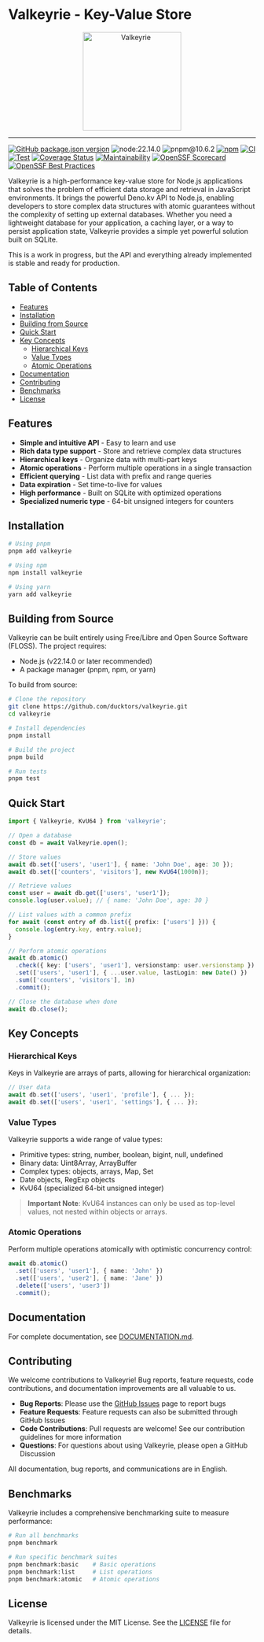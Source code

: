 # Valkeyrie - Key-Value Store

<p align="center">
 <img align="center" alt="Valkeyrie" height="200" src="https://github.com/user-attachments/assets/87c60a17-0f17-42aa-9db8-993dddb08e31">
</p>

---

[![GitHub package.json version](https://img.shields.io/github/package-json/v/ducktors/valkeyrie)](https://github.com/ducktors/valkeyrie/releases) ![node:22.14.0](https://img.shields.io/badge/node-22.14.0-lightgreen) ![pnpm@10.6.2](https://img.shields.io/badge/pnpm-10.6.2-yellow) [![npm](https://img.shields.io/npm/dt/valkeyrie)](https://www.npmjs.com/package/valkeyrie) [![CI](https://github.com/ducktors/valkeyrie/actions/workflows/ci.yml/badge.svg?branch=main)](https://github.com/ducktors/valkeyrie/actions/workflows/ci.yml) [![Test](https://github.com/ducktors/valkeyrie/actions/workflows/test.yaml/badge.svg?branch=main)](https://github.com/ducktors/valkeyrie/actions/workflows/test.yaml) [![Coverage Status](https://coveralls.io/repos/github/ducktors/valkeyrie/badge.svg)](https://coveralls.io/github/ducktors/valkeyrie) [![Maintainability](https://api.codeclimate.com/v1/badges/c1a77d6d8b158d442572/maintainability)](https://codeclimate.com/github/ducktors/valkeyrie/maintainability) [![OpenSSF Scorecard](https://api.scorecard.dev/projects/github.com/ducktors/valkeyrie/badge)](https://scorecard.dev/viewer/?uri=github.com/ducktors/valkeyrie) [![OpenSSF Best Practices](https://www.bestpractices.dev/projects/10163/badge)](https://www.bestpractices.dev/projects/10163)

Valkeyrie is a high-performance key-value store for Node.js applications that solves the problem of efficient data storage and retrieval in JavaScript environments. It brings the powerful Deno.kv API to Node.js, enabling developers to store complex data structures with atomic guarantees without the complexity of setting up external databases. Whether you need a lightweight database for your application, a caching layer, or a way to persist application state, Valkeyrie provides a simple yet powerful solution built on SQLite.

This is a work in progress, but the API and everything already implemented is stable and ready for production.

## Table of Contents

- [Features](#features)
- [Installation](#installation)
- [Building from Source](#building-from-source)
- [Quick Start](#quick-start)
- [Key Concepts](#key-concepts)
  - [Hierarchical Keys](#hierarchical-keys)
  - [Value Types](#value-types)
  - [Atomic Operations](#atomic-operations)
- [Documentation](#documentation)
- [Contributing](#contributing)
- [Benchmarks](#benchmarks)
- [License](#license)

## Features

- **Simple and intuitive API** - Easy to learn and use
- **Rich data type support** - Store and retrieve complex data structures
- **Hierarchical keys** - Organize data with multi-part keys
- **Atomic operations** - Perform multiple operations in a single transaction
- **Efficient querying** - List data with prefix and range queries
- **Data expiration** - Set time-to-live for values
- **High performance** - Built on SQLite with optimized operations
- **Specialized numeric type** - 64-bit unsigned integers for counters

## Installation

```bash
# Using pnpm
pnpm add valkeyrie

# Using npm
npm install valkeyrie

# Using yarn
yarn add valkeyrie
```

## Building from Source

Valkeyrie can be built entirely using Free/Libre and Open Source Software (FLOSS). The project requires:

- Node.js (v22.14.0 or later recommended)
- A package manager (pnpm, npm, or yarn)

To build from source:

```bash
# Clone the repository
git clone https://github.com/ducktors/valkeyrie.git
cd valkeyrie

# Install dependencies
pnpm install

# Build the project
pnpm build

# Run tests
pnpm test
```

## Quick Start

```typescript
import { Valkeyrie, KvU64 } from 'valkeyrie';

// Open a database
const db = await Valkeyrie.open();

// Store values
await db.set(['users', 'user1'], { name: 'John Doe', age: 30 });
await db.set(['counters', 'visitors'], new KvU64(1000n));

// Retrieve values
const user = await db.get(['users', 'user1']);
console.log(user.value); // { name: 'John Doe', age: 30 }

// List values with a common prefix
for await (const entry of db.list({ prefix: ['users'] })) {
  console.log(entry.key, entry.value);
}

// Perform atomic operations
await db.atomic()
  .check({ key: ['users', 'user1'], versionstamp: user.versionstamp })
  .set(['users', 'user1'], { ...user.value, lastLogin: new Date() })
  .sum(['counters', 'visitors'], 1n)
  .commit();

// Close the database when done
await db.close();
```

## Key Concepts

### Hierarchical Keys

Keys in Valkeyrie are arrays of parts, allowing for hierarchical organization:

```typescript
// User data
await db.set(['users', 'user1', 'profile'], { ... });
await db.set(['users', 'user1', 'settings'], { ... });
```

### Value Types

Valkeyrie supports a wide range of value types:

- Primitive types: string, number, boolean, bigint, null, undefined
- Binary data: Uint8Array, ArrayBuffer
- Complex types: objects, arrays, Map, Set
- Date objects, RegExp objects
- KvU64 (specialized 64-bit unsigned integer)

> **Important Note**: KvU64 instances can only be used as top-level values, not nested within objects or arrays.

### Atomic Operations

Perform multiple operations atomically with optimistic concurrency control:

```typescript
await db.atomic()
  .set(['users', 'user1'], { name: 'John' })
  .set(['users', 'user2'], { name: 'Jane' })
  .delete(['users', 'user3'])
  .commit();
```

## Documentation

For complete documentation, see [DOCUMENTATION.md](./DOCUMENTATION.md).

## Contributing

We welcome contributions to Valkeyrie! Bug reports, feature requests, code contributions, and documentation improvements are all valuable to us.

- **Bug Reports**: Please use the [GitHub Issues](https://github.com/ducktors/valkeyrie/issues) page to report bugs
- **Feature Requests**: Feature requests can also be submitted through GitHub Issues
- **Code Contributions**: Pull requests are welcome! See our contribution guidelines for more information
- **Questions**: For questions about using Valkeyrie, please open a GitHub Discussion

All documentation, bug reports, and communications are in English.

## Benchmarks

Valkeyrie includes a comprehensive benchmarking suite to measure performance:

```bash
# Run all benchmarks
pnpm benchmark

# Run specific benchmark suites
pnpm benchmark:basic    # Basic operations
pnpm benchmark:list     # List operations
pnpm benchmark:atomic   # Atomic operations
```

## License

Valkeyrie is licensed under the MIT License. See the [LICENSE](./LICENSE) file for details. 
